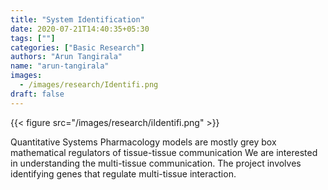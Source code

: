 ```yaml
---
title: "System Identification"
date: 2020-07-21T14:40:35+05:30
tags: [""]
categories: ["Basic Research"]
authors: "Arun Tangirala"
name: "arun-tangirala"
images:
  - /images/research/Identifi.png
draft: false
---
```


{{< figure src="/images/research/iIdentifi.png" >}}

Quantitative Systems Pharmacology models are mostly grey box mathematical regulators of tissue-tissue communication
We are interested in understanding the multi-tissue communication. The project involves identifying genes that regulate multi-tissue interaction.




